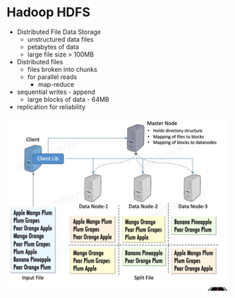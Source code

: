 # Hadoop HDFS

- Distributed File Data Storage
  - unstructured data files
  - petabytes of data
  - large file size > 100MB
- Distributed files
  - files broken into chunks
  - for parallel reads
    - map-reduce
- sequential writes - append
  - large blocks of data - 64MB
- replication for reliability

![Alt text](./images/image-46.png)